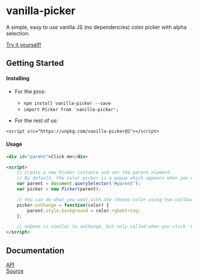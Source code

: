 # vanilla-picker

A simple, easy to use vanilla JS (no dependencies) color picker with alpha selection.

<a id="demo" class="abo-linkbtn" href="https://codepen.io/Sphinxxxx/pen/zRmKBX?editors=1010" >Try it yourself!</a>


## Getting Started

#### Installing

* For the pros:

  + ```npm install vanilla-picker --save```
  + ```import Picker from 'vanilla-picker';```

* For the rest of us:

```
<script src="https://unpkg.com/vanilla-picker@2"></script>
```

#### Usage

```html
<div id="parent">Click me</div>

<script>
    // Create a new Picker instance and set the parent element.
    // By default, the color picker is a popup which appears when you click the parent.
    var parent = document.querySelector('#parent');
    var picker = new Picker(parent);

    // You can do what you want with the chosen color using two callbacks: onChange and onDone.
    picker.onChange = function(color) {
        parent.style.background = color.rgbaString;
    };

    // onDone is similar to onChange, but only called when you click 'Ok'.
</script>
```


## Documentation

[API](./gen/Picker.html)  
[Source](https://github.com/Sphinxxxx/vanilla-picker)
